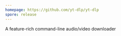 ```yaml
---
homepage: https://github.com/yt-dlp/yt-dlp
spore: release
---
```


A feature-rich command-line audio/video downloader
